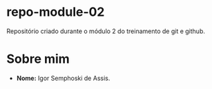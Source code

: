 # repo-module-02
Repositório criado durante o módulo 2 do treinamento de git e github.

# Sobre mim

* **Nome:** Igor Semphoski de Assis.
